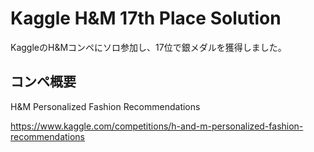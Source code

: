 # Kaggle H&M 17th Place Solution
KaggleのH&Mコンペにソロ参加し、17位で銀メダルを獲得しました。


## コンペ概要
H&M Personalized Fashion Recommendations

https://www.kaggle.com/competitions/h-and-m-personalized-fashion-recommendations